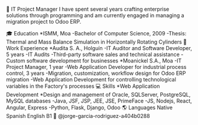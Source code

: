 💼 IT Project Manager
I have spent several years crafting enterprise solutions through programming and am currently engaged in managing a migration project to Odoo ERP.

🎓 Education
*ISMM, Moa
-Bachelor of Computer Science, 2009
-Thesis: Thermal and Mass Balance Simulation in Horizontally Rotating Cylinders
💼 Work Experience
*Audita S. A., Holguín
-IT Auditor and Software Developer, 5 years
-IT Audits
-Third-party software sales and technical assistance
-Custom software development for businesses
*Moanickel S.A., Moa
-IT Project Manager, 1 year
-Web Application Developer for industrial process control, 3 years
-Migration, customization, workflow design for Odoo ERP migration
-Web Application Development for controlling technological variables in the Factory's processes
💻 Skills
*Web Application Development
*Design and management of Oracle, SQLServer, PostgreSQL, MySQL databases
-Java, JSF, JSP, JEE, JSE, PrimeFace
-JS, Nodejs, React, Angular, Express
-Python, Flask, Django, Odoo
🌎 Languages
Native Spanish
English B1
🔗 @jorge-garcia-rodriguez-a404b0288
